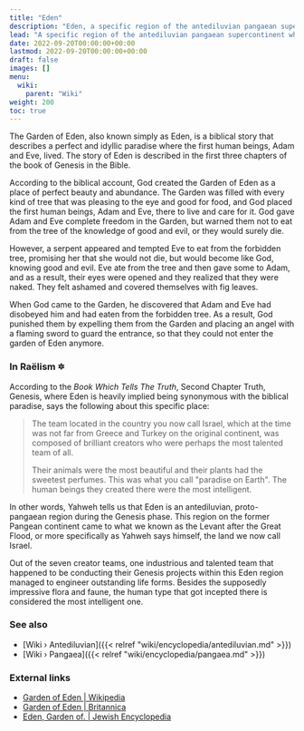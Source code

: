 ```yaml
---
title: "Eden"
description: "Eden, a specific region of the antediluvian pangaean supercontinent where one of the seven Elohimian creator teams were quite talented and are accounted for having created paradise on Earth."
lead: "A specific region of the antediluvian pangaean supercontinent where one of the seven Elohimian creator teams were quite talented and are accounted for having created paradise on Earth."
date: 2022-09-20T00:00:00+00:00
lastmod: 2022-09-20T00:00:00+00:00
draft: false
images: []
menu:
  wiki:
    parent: "Wiki"
weight: 200
toc: true
---
```


The Garden of Eden, also known simply as Eden, is a biblical story that describes a perfect and idyllic paradise where the first human beings, Adam and Eve, lived. The story of Eden is described in the first three chapters of the book of Genesis in the Bible.

According to the biblical account, God created the Garden of Eden as a place of perfect beauty and abundance. The Garden was filled with every kind of tree that was pleasing to the eye and good for food, and God placed the first human beings, Adam and Eve, there to live and care for it. God gave Adam and Eve complete freedom in the Garden, but warned them not to eat from the tree of the knowledge of good and evil, or they would surely die.

However, a serpent appeared and tempted Eve to eat from the forbidden tree, promising her that she would not die, but would become like God, knowing good and evil. Eve ate from the tree and then gave some to Adam, and as a result, their eyes were opened and they realized that they were naked. They felt ashamed and covered themselves with fig leaves.

When God came to the Garden, he discovered that Adam and Eve had disobeyed him and had eaten from the forbidden tree. As a result, God punished them by expelling them from the Garden and placing an angel with a flaming sword to guard the entrance, so that they could not enter the garden of Eden anymore.

### In Raëlism 🔯

According to the _Book Which Tells The Truth_, Second Chapter Truth, Genesis, where Eden is heavily implied being synonymous with the biblical paradise, says the following about this specific place:

> The team located in the country you now call Israel, which at the time was not far from Greece and Turkey on the original continent, was composed of brilliant creators who were perhaps the most talented team of all.
>
> Their animals were the most beautiful and their plants had the sweetest perfumes. This was what you call "paradise on Earth". The human beings they created there were the most intelligent.

In other words, Yahweh tells us that Eden is an antediluvian, proto-pangaean region during the Genesis phase. This region on the former Pangean continent came to what we known as the Levant after the Great Flood, or more specifically as Yahweh says himself, the land we now call Israel.

Out of the seven creator teams, one industrious and talented team that happened to be conducting their Genesis projects within this Eden region managed to engineer outstanding life forms. Besides the supposedly impressive flora and faune, the human type that got incepted there is considered the most intelligent one.

### See also

- [Wiki › Antediluvian]({{< relref "wiki/encyclopedia/antediluvian.md" >}})
- [Wiki › Pangaea]({{< relref "wiki/encyclopedia/pangaea.md" >}})

### External links

- [Garden of Eden | Wikipedia](https://en.wikipedia.org/wiki/Garden_of_Eden)
- [Garden of Eden | Britannica](https://www.britannica.com/topic/Garden-of-Eden)
- [Eden, Garden of. | Jewish Encyclopedia](https://www.jewishencyclopedia.com/articles/5428-eden-garden-of)

